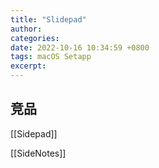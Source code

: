 ```yaml
---
title: "Slidepad"
author: 
categories: 
date: 2022-10-16 10:34:59 +0800
tags: macOS Setapp
excerpt: 
---
```






## 竞品


[[Sidepad]]

[[SideNotes]]


